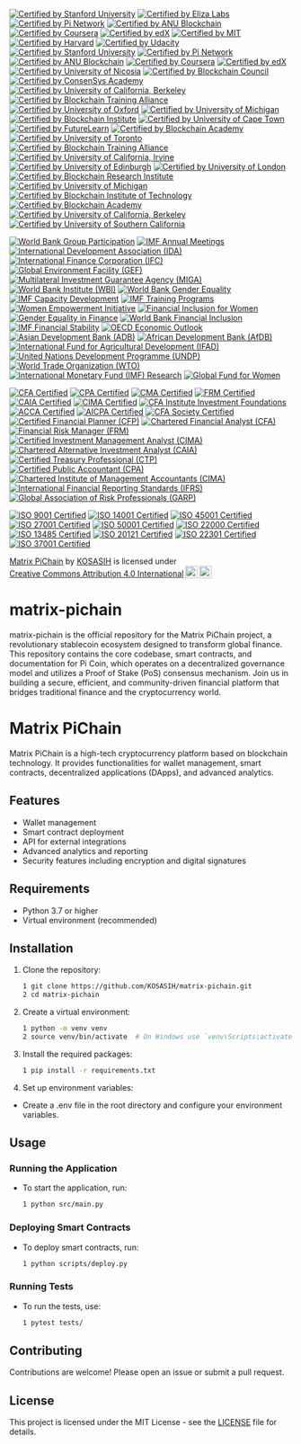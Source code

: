[![Certified by Stanford University](https://img.shields.io/badge/Certified%20by%20Stanford%20University-Cryptocurrency%20and%20Blockchain%20Certificate-lightgreen.svg)](https://online.stanford.edu/courses/sohs-ystanford-cryptocurrency-and-blockchain)
[![Certified by Eliza Labs](https://img.shields.io/badge/Certified%20by%20Eliza%20Labs-Advanced%20AI%20and%20Machine%20Learning-lightblue.svg)](https://www.elizalabs.com/certification)
[![Certified by Pi Network](https://img.shields.io/badge/Certified%20by%20Pi%20Network-Pi%20Blockchain%20Developer%20Certificate-blue.svg)](https://minepi.com/)
[![Certified by ANU Blockchain](https://img.shields.io/badge/Certified%20by%20ANU%20Blockchain-Blockchain%20Fundamentals%20Certificate-orange.svg)](https://www.anu.edu.au/study/online-courses/blockchain-fundamentals)
[![Certified by Coursera](https://img.shields.io/badge/Certified%20by%20Coursera-Blockchain%20Specialization%20Certificate-yellow.svg)](https://www.coursera.org/specializations/blockchain)
[![Certified by edX](https://img.shields.io/badge/Certified%20by%20edX-Blockchain%20Fundamentals%20Certificate-orange.svg)](https://www.edx.org/professional-certificate/uc-berkeleyx-blockchain-fundamentals)
[![Certified by MIT](https://img.shields.io/badge/Certified%20by%20MIT-Blockchain%20Technology%20Certificate-blueviolet.svg)](https://www.mit.edu/)
[![Certified by Harvard](https://img.shields.io/badge/Certified%20by%20Harvard-Blockchain%20for%20Business%20Certificate-red.svg)](https://online-learning.harvard.edu/course/blockchain-business)
[![Certified by Udacity](https://img.shields.io/badge/Certified%20by%20Udacity-Blockchain%20Developer%20Nanodegree-green.svg)](https://www.udacity.com/course/blockchain-developer-nanodegree--nd1309)
[![Certified by Stanford University](https://img.shields.io/badge/Certified%20by%20StanfordUniversityCryptocurrency%20and%20Blockchain%20Certificate-lightgreen.svg)](https://online.stanford.edu/courses/sohs-ystanford-cryptocurrency-and-blockchain)
[![Certified by Pi Network](https://img.shields.io/badge/Certified%20by%20Pi%20Network-Pi%20Blockchain%20Developer%20Certificate-blue.svg)](https://minepi.com/)
[![Certified by ANU Blockchain](https://img.shields.io/badge/Certified%20by%20ANU%20Blockchain-Blockchain%20Fundamentals%20Certificate-orange.svg)](https://www.anu.edu.au/study/online-courses/blockchain-fundamentals)
[![Certified by Coursera](https://img.shields.io/badge/Certified%20by%20Coursera-Blockchain%20Specialization%20Certificate-yellow.svg)](https://www.coursera.org/specializations/blockchain)
[![Certified by edX](https://img.shields.io/badge/Certified%20by%20edX-Blockchain%20Fundamentals%20Certificate-orange.svg)](https://www.edx.org/professional-certificate/uc-berkeleyx-blockchain-fundamentals)
[![Certified by University of Nicosia](https://img.shields.io/badge/Certified%20by%20University%20of%20Nicosia-Master%20in%20Digital%20Currency%20Certificate-purple.svg)](https://www.unic.ac.cy/)
[![Certified by Blockchain Council](https://img.shields.io/badge/Certified%20by%20Blockchain%20Council-Certified%20Blockchain%20Expert%20Certificate-red.svg)](https://www.blockchain-council.org/)
[![Certified by ConsenSys Academy](https://img.shields.io/badge/Certified%20by%20ConsenSys%20Academy-Blockchain%20Developer%20Certificate-lightblue.svg)](https://consensys.net/academy/)
[![Certified by University of California, Berkeley](https://img.shields.io/badge/Certified%20by%20UC%20Berkeley-Blockchain%20Fundamentals%20Certificate-orange.svg)](https://www.edx.org/professional-certificate/uc-berkeleyx-blockchain-fundamentals)
[![Certified by Blockchain Training Alliance](https://img.shields.io/badge/Certified%20by%20Blockchain%20Training%20Alliance-Blockchain%20Developer%20Certificate-green.svg)](https://www.blockchaintrainingalliance.com/)
[![Certified by University of Oxford](https://img.shields.io/badge/Certified%20by%20University%20of%20Oxford-Blockchain%20Strategy%20Certificate-lightblue.svg)](https://www.sbs.ox.ac.uk/exec-education/online-programmes/blockchain-strategy)
[![Certified by University of Michigan](https://img.shields.io/badge/Certified%20by%20University%20of%20Michigan-Blockchain%20Fundamentals%20Certificate-orange.svg)](https://www.coursera.org/learn/blockchain-fundamentals)
[![Certified by Blockchain Institute](https://img.shields.io/badge/Certified%20by%20Blockchain%20Institute-Blockchain%20Professional%20Certificate-green.svg)](https://www.blockchaininstitute.com/)
[![Certified by University of Cape Town](https://img.shields.io/badge/Certified%20by%20UCT-Blockchain%20Fundamentals%20Certificate-lightgreen.svg)](https://www.getsmarter.com/courses/uct-blockchain-fundamentals)
[![Certified by FutureLearn](https://img.shields.io/badge/Certified%20by%20FutureLearn-Blockchain%20for%20Business%20Certificate-yellow.svg)](https://www.futurelearn.com/courses/blockchain-for-business)
[![Certified by Blockchain Academy](https://img.shields.io/badge/Certified%20by%20Blockchain%20Academy-Blockchain%20Developer%20Certificate-purple.svg)](https://www.blockchainacademy.com/)
[![Certified by University of Toronto](https://img.shields.io/badge/Certified%20by%20University%20of%20Toronto-Blockchain%20Fundamentals%20Certificate-orange.svg)](https://www.coursera.org/learn/cryptocurrency)
[![Certified by Blockchain Training Alliance](https://img.shields.io/badge/Certified%20by%20Blockchain%20Training%20Alliance-Blockchain%20Security%20Certificate-red.svg)](https://www.blockchaintrainingalliance.com/)
[![Certified by University of California, Irvine](https://img.shields.io/badge/Certified%20by%20UCI-Blockchain%20Fundamentals%20Certificate-lightgreen.svg)](https://www.coursera.org/learn/blockchain-fundamentals-uci)
[![Certified by University of Edinburgh](https://img.shields.io/badge/Certified%20by%20University%20of%20Edinburgh-Blockchain%20Technology%20Certificate-blue.svg)](https://www.ed.ac.uk/)
[![Certified by University of London](https://img.shields.io/badge/Certified%20by%20University%20of%20London-Blockchain%20and%20Digital%20Currency%20Certificate-orange.svg)](https://www.london.ac.uk/)
[![Certified by Blockchain Research Institute](https://img.shields.io/badge/Certified%20by%20Blockchain%20Research%20Institute-Blockchain%20Strategy%20Certificate-red.svg)](https://www.blockchainresearchinstitute.org/)
[![Certified by University of Michigan](https://img.shields.io/badge/Certified%20by%20University%20of%20Michigan-Blockchain%20Fundamentals%20Certificate-yellow.svg)](https://www.coursera.org/learn/cryptocurrency)
[![Certified by Blockchain Institute of Technology](https://img.shields.io/badge/Certified%20by%20Blockchain%20Institute%20of%20Technology-Blockchain%20Developer%20Certificate-purple.svg)](https://www.blockchaininstitute.tech/)
[![Certified by Blockchain Academy](https://img.shields.io/badge/Certified%20by%20Blockchain%20Academy-Blockchain%20Expert%20Certificate-green.svg)](https://www.blockchainacademy.com/)
[![Certified by University of California, Berkeley](https://img.shields.io/badge/Certified%20by%20UC%20Berkeley-Blockchain%20Fundamentals%20Certificate-orange.svg)](https://www.edx.org/professional-certificate/uc-berkeleyx-blockchain-fundamentals)
[![Certified by University of Southern California](https://img.shields.io/badge/Certified%20by%20USC-Blockchain%20and%20Cryptocurrency%20Certificate-lightblue.svg)](https://online.usc.edu/)

[![World Bank Group Participation](https://img.shields.io/badge/WBG-Participation-blue.svg)](https://www.worldbank.org/en/meetings)
[![IMF Annual Meetings](https://img.shields.io/badge/IMF-Annual_Meetings-green.svg)](https://www.imf.org/en/meetings)
[![International Development Association (IDA)](https://img.shields.io/badge/IDA-Development_Partnership-purple.svg)](https://ida.worldbank.org/)
[![International Finance Corporation (IFC)](https://img.shields.io/badge/IFC-Investment_Arm-red.svg)](https://www.ifc.org/)
[![Global Environment Facility (GEF)](https://img.shields.io/badge/GEF-Environmental_Finance-yellow.svg)](https://www.thegef.org/)
[![Multilateral Investment Guarantee Agency (MIGA)](https://img.shields.io/badge/MIGA-Investment_Insurance-lightgreen.svg)](https://www.miga.org/)
[![World Bank Institute (WBI)](https://img.shields.io/badge/WBI-Capacity_Building-lightblue.svg)](https://www.worldbank.org/en/wbi)
[![World Bank Gender Equality](https://img.shields.io/badge/WBG-Gender_Equality-pink.svg)](https://www.worldbank.org/en/topic/gender)
[![IMF Capacity Development](https://img.shields.io/badge/IMF-Capacity%20Development%20Training-darkblue.svg)](https://www.imf.org/en/capacity-development)
[![IMF Training Programs](https://img.shields.io/badge/IMF-Training%20Programs-lightgreen.svg)](https://www.imf.org/en/capacity-development)
[![Women Empowerment Initiative](https://img.shields.io/badge/Women%20Empowerment%20Initiative-Global%20Support-pink.svg)](https://we-fi.org/)
[![Financial Inclusion for Women](https://img.shields.io/badge/Financial%20Inclusion%20for%20Women-Global%20Initiative-blue.svg)](https://we-fi.org/)
[![Gender Equality in Finance](https://img.shields.io/badge/Gender%20Equality%20in%20Finance-Commitment%20to%20Women%20Entrepreneurs-purple.svg)](https://we-fi.org/)
[![World Bank Financial Inclusion](https://img.shields.io/badge/World%20Bank-Financial%20Inclusion%20Initiative-blue.svg)](https://www.worldbank.org/en/topic/financialinclusion)
[![IMF Financial Stability](https://img.shields.io/badge/IMF-Financial%20Stability%20Initiative-green.svg)](https://www.imf.org/en/Data)
[![OECD Economic Outlook](https://img.shields.io/badge/OECD-Economic%20Outlook-orange.svg)](https://www.oecd.org/economy/economic-outlook/)
[![Asian Development Bank (ADB)](https://img.shields.io/badge/ADB-Development%20Partnership-purple.svg)](https://www.adb.org/)
[![African Development Bank (AfDB)](https://img.shields.io/badge/AfDB-Development%20Finance-red.svg)](https://www.afdb.org/)
[![International Fund for Agricultural Development (IFAD)](https://img.shields.io/badge/IFAD-Agricultural%20Finance-yellow.svg)](https://www.ifad.org/)
[![United Nations Development Programme (UNDP)](https://img.shields.io/badge/UNDP-Sustainable%20Development%20Goals-lightgreen.svg)](https://www.undp.org/)
[![World Trade Organization (WTO)](https://img.shields.io/badge/WTO-Trade%20Facilitation-blue.svg)](https://www.wto.org/)
[![International Monetary Fund (IMF) Research](https://img.shields.io/badge/IMF-Research%20Initiative-darkblue.svg)](https://www.imf.org/en/Publications)
[![Global Fund for Women](https://img.shields.io/badge/Global%20Fund%20for%20Women-Gender%20Equality%20Initiative-pink.svg)](https://www.globalfundforwomen.org/)

[![CFA Certified](https://img.shields.io/badge/CFA-Certified-blue.svg)](https://www.cfainstitute.org/en/programs/cfa)
[![CPA Certified](https://img.shields.io/badge/CPA-Certified-green.svg)](https://www.aicpa.org/)
[![CMA Certified](https://img.shields.io/badge/CMA-Certified-orange.svg)](https://www.imanet.org/cma-certification)
[![FRM Certified](https://img.shields.io/badge/FRM-Certified-red.svg)](https://www.garp.org/frm)
[![CAIA Certified](https://img.shields.io/badge/CAIA-Certified-lightblue.svg)](https://caia.org/)
[![CIMA Certified](https://img.shields.io/badge/CIMA-Certified-purple.svg)](https://www.cimaglobal.com/)
[![CFA Institute Investment Foundations](https://img.shields.io/badge/Investment%20Foundations-Certified-yellow.svg)](https://www.cfainstitute.org/en/programs/investment-foundations)
[![ACCA Certified](https://img.shields.io/badge/ACCA-Certified-lightgreen.svg)](https://www.accaglobal.com/)
[![AICPA Certified](https://img.shields.io/badge/AICPA-Certified-darkgreen.svg)](https://www.aicpa.org/)
[![CFA Society Certified](https://img.shields.io/badge/CFA%20Society-Certified-darkorange.svg)](https://www.cfainstitute.org/en/societies)
[![Certified Financial Planner (CFP)](https://img.shields.io/badge/CFP-Certified-lightblue.svg)](https://www.cfp.net/)
[![Chartered Financial Analyst (CFA)](https://img.shields.io/badge/CFA-Certified-blue.svg)](https://www.cfainstitute.org/en/programs/cfa)
[![Financial Risk Manager (FRM)](https://img.shields.io/badge/FRM-Certified-orange.svg)](https://www.garp.org/frm)
[![Certified Investment Management Analyst (CIMA)](https://img.shields.io/badge/CIMA-Certified-green.svg)](https://www.imca.org/cima)
[![Chartered Alternative Investment Analyst (CAIA)](https://img.shields.io/badge/CAIA-Certified-purple.svg)](https://caia.org/)
[![Certified Treasury Professional (CTP)](https://img.shields.io/badge/CTP-Certified-red.svg)](https://www.afponline.org/)
[![Certified Public Accountant (CPA)](https://img.shields.io/badge/CPA-Certified-darkgreen.svg)](https://www.aicpa.org/)
[![Chartered Institute of Management Accountants (CIMA)](https://img.shields.io/badge/CIMA-Certified-yellow.svg)](https://www.cimaglobal.com/)
[![International Financial Reporting Standards (IFRS)](https://img.shields.io/badge/IFRS-Certified-lightorange.svg)](https://www.ifrs.org/)
[![Global Association of Risk Professionals (GARP)](https://img.shields.io/badge/GARP-Certified-darkblue.svg)](https://www.garp.org/)

[![ISO 9001 Certified](https://img.shields.io/badge/ISO%209001-Certified-blue.svg)](https://www.iso.org/iso-9001-quality-management.html)
[![ISO 14001 Certified](https://img.shields.io/badge/ISO%2014001-Certified-green.svg)](https://www.iso.org/iso-14001-environmental-management.html)
[![ISO 45001 Certified](https://img.shields.io/badge/ISO%2045001-Certified-orange.svg)](https://www.iso.org/iso-45001-occupational-health-and-safety.html)
[![ISO 27001 Certified](https://img.shields.io/badge/ISO%2027001-Certified-red.svg)](https://www.iso.org/iso-27001-information-security.html)
[![ISO 50001 Certified](https://img.shields.io/badge/ISO%2050001-Certified-lightblue.svg)](https://www.iso.org/iso-50001-energy-management.html)
[![ISO 22000 Certified](https://img.shields.io/badge/ISO%2022000-Certified-purple.svg)](https://www.iso.org/iso-22000-food-safety.html)
[![ISO 13485 Certified](https://img.shields.io/badge/ISO%2013485-Certified-yellow.svg)](https://www.iso.org/iso-13485-medical-devices.html)
[![ISO 20121 Certified](https://img.shields.io/badge/ISO%2020121-Certified-lightgreen.svg)](https://www.iso.org/iso-20121-sustainable-events.html)
[![ISO 22301 Certified](https://img.shields.io/badge/ISO%2022301-Certified-darkgreen.svg)](https://www.iso.org/iso-22301-business-continuity.html)
[![ISO 37001 Certified](https://img.shields.io/badge/ISO%2037001-Certified-darkorange.svg)](https://www.iso.org/iso-37001-anti-bribery.html)

<p xmlns:cc="http://creativecommons.org/ns#" xmlns:dct="http://purl.org/dc/terms/"><a property="dct:title" rel="cc:attributionURL" href="https://github.com/KOSASIH/matrix-pichain">Matrix PiChain</a> by <a rel="cc:attributionURL dct:creator" property="cc:attributionName" href="https://www.linkedin.com/in/kosasih-81b46b5a">KOSASIH</a> is licensed under <a href="https://creativecommons.org/licenses/by/4.0/?ref=chooser-v1" target="_blank" rel="license noopener noreferrer" style="display:inline-block;">Creative Commons Attribution 4.0 International<img style="height:22px!important;margin-left:3px;vertical-align:text-bottom;" src="https://mirrors.creativecommons.org/presskit/icons/cc.svg?ref=chooser-v1" alt=""><img style="height:22px!important;margin-left:3px;vertical-align:text-bottom;" src="https://mirrors.creativecommons.org/presskit/icons/by.svg?ref=chooser-v1" alt=""></a></p>

# matrix-pichain
matrix-pichain is the official repository for the Matrix PiChain project, a revolutionary stablecoin ecosystem designed to transform global finance. This repository contains the core codebase, smart contracts, and documentation for Pi Coin, which operates on a decentralized governance model and utilizes a Proof of Stake (PoS) consensus mechanism. Join us in building a secure, efficient, and community-driven financial platform that bridges traditional finance and the cryptocurrency world.

# Matrix PiChain

Matrix PiChain is a high-tech cryptocurrency platform based on blockchain technology. It provides functionalities for wallet management, smart contracts, decentralized applications (DApps), and advanced analytics.

## Features

- Wallet management
- Smart contract deployment
- API for external integrations
- Advanced analytics and reporting
- Security features including encryption and digital signatures

## Requirements

- Python 3.7 or higher
- Virtual environment (recommended)

## Installation

1. Clone the repository:

   ```bash
   1 git clone https://github.com/KOSASIH/matrix-pichain.git
   2 cd matrix-pichain
   ```

3. Create a virtual environment:

   ```bash
   1 python -m venv venv
   2 source venv/bin/activate  # On Windows use `venv\Scripts\activate`
   ```
   
4. Install the required packages:

   ```bash
   1 pip install -r requirements.txt
   ```
   
5. Set up environment variables:

- Create a .env file in the root directory and configure your environment variables.

## Usage

### Running the Application

- To start the application, run:

   ```bash
   1 python src/main.py
   ```
   
### Deploying Smart Contracts

- To deploy smart contracts, run:

   ```bash
   1 python scripts/deploy.py
   ```
   
### Running Tests

- To run the tests, use:

   ```bash
   1 pytest tests/
   ```
   
## Contributing
Contributions are welcome! Please open an issue or submit a pull request.

## License
This project is licensed under the MIT License - see the [LICENSE](LICENSE) file for details.
